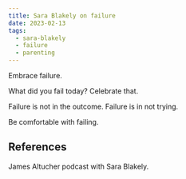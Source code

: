 ```yaml
---
title: Sara Blakely on failure
date: 2023-02-13
tags:
  - sara-blakely
  - failure
  - parenting
---
```


Embrace failure.

What did you fail today? Celebrate that.

Failure is not in the outcome. Failure is in not trying.

Be comfortable with failing.

## References

James Altucher podcast with Sara Blakely.
